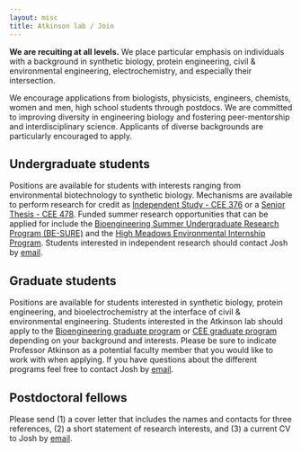 ```yaml
---
layout: misc
title: Atkinson lab / Join
---
```



**We are recuiting at all levels.**  We place particular emphasis on individuals with a background in synthetic biology, protein engineering, civil & environmental engineering, electrochemistry, and especially their intersection. 

We encourage applications from biologists, physicists, engineers, chemists, women and men, high school students through postdocs. We are committed to improving diversity in engineering biology and fostering peer-mentorship and interdisciplinary science. Applicants of diverse backgrounds are particularly encouraged to apply.

## Undergraduate students
Positions are available for students with interests ranging from environmental biotechnology to synthetic biology. Mechanisms are available to perform research for credit as [Independent Study - CEE 376](https://www.princeton.edu/academics/area-of-study/civil-and-environmental-engineering?page=1) or a [Senior Thesis - CEE 478](https://www.princeton.edu/academics/area-of-study/civil-and-environmental-engineering?page=1). Funded summer research opportunities that can be applied for include the [Bioengineering Summer Undergraduate Research Program (BE-SURE)](https://bioengineering.princeton.edu/join-us/summer-undergraduate-research-program) and the [High Meadows Environmental Internship Program](https://environment.princeton.edu/education/internships/). Students interested in independent research should contact Josh by <a href="mailto:joshatkinson@princeton.edu">email</a>.

## Graduate students

Positions are available for students interested in synthetic biology, protein engineering, and bioelectrochemistry at the interface of civil & environmental engineering. Students interested in the Atkinson lab should apply to the [Bioengineering graduate program](https://bioengineering.princeton.edu/graduate) or [CEE graduate program](https://cee.princeton.edu/graduate/how-apply) depending on your background and interests. Please be sure to indicate Professor Atkinson as a potential faculty member that you would like to work with when applying. If you have questions about the different programs feel free to contact Josh by <a href="mailto:joshatkinson@princeton.edu">email</a>.

## Postdoctoral fellows

Please send (1) a cover letter that includes the names and contacts for three references, (2) a short statement of research interests, and (3) a current CV to Josh by <a href="mailto:joshatkinson@princeton.edu">email</a>.

